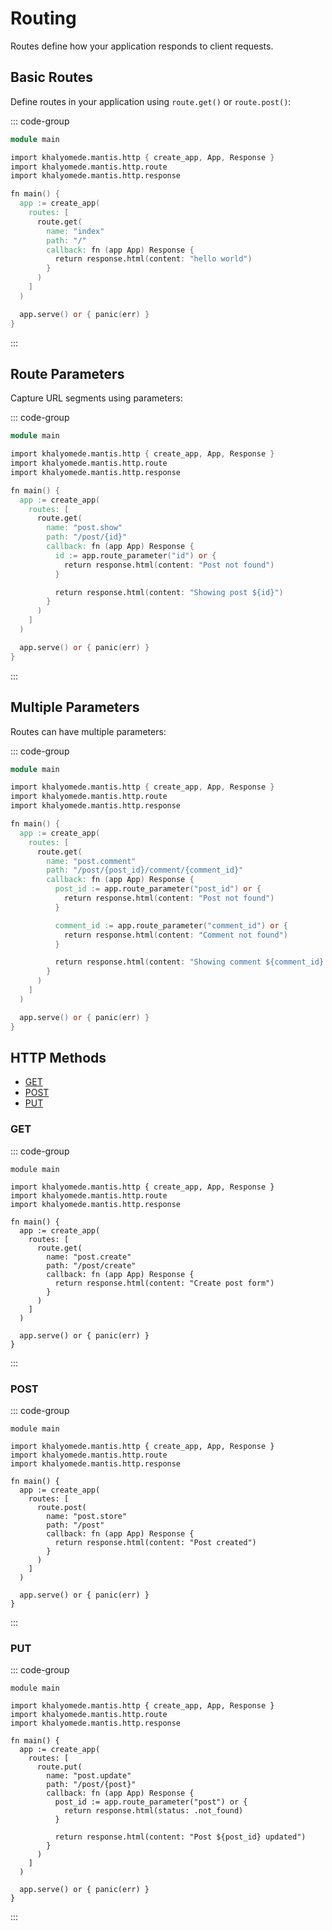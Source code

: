# Routing

Routes define how your application responds to client requests.

## Basic Routes

Define routes in your application using `route.get()` or `route.post()`:

::: code-group

```v [main.v]
module main

import khalyomede.mantis.http { create_app, App, Response }
import khalyomede.mantis.http.route
import khalyomede.mantis.http.response

fn main() {
  app := create_app(
    routes: [
      route.get(
        name: "index"
        path: "/"
        callback: fn (app App) Response {
          return response.html(content: "hello world")
        }
      )
    ]
  )

  app.serve() or { panic(err) }
}
```

:::

## Route Parameters

Capture URL segments using parameters:

::: code-group

```v [main.v]
module main

import khalyomede.mantis.http { create_app, App, Response }
import khalyomede.mantis.http.route
import khalyomede.mantis.http.response

fn main() {
  app := create_app(
    routes: [
      route.get(
        name: "post.show"
        path: "/post/{id}"
        callback: fn (app App) Response {
          id := app.route_parameter("id") or {
            return response.html(content: "Post not found")
          }

          return response.html(content: "Showing post ${id}")
        }
      )
    ]
  )

  app.serve() or { panic(err) }
}
```

:::

## Multiple Parameters

Routes can have multiple parameters:

::: code-group

```v [main.v]
module main

import khalyomede.mantis.http { create_app, App, Response }
import khalyomede.mantis.http.route
import khalyomede.mantis.http.response

fn main() {
  app := create_app(
    routes: [
      route.get(
        name: "post.comment"
        path: "/post/{post_id}/comment/{comment_id}"
        callback: fn (app App) Response {
          post_id := app.route_parameter("post_id") or {
            return response.html(content: "Post not found")
          }

          comment_id := app.route_parameter("comment_id") or {
            return response.html(content: "Comment not found")
          }

          return response.html(content: "Showing comment ${comment_id} on post ${post_id}")
        }
      )
    ]
  )

  app.serve() or { panic(err) }
}
```

## HTTP Methods

- [GET](#get)
- [POST](#post)
- [PUT](#put)

### GET

::: code-group

```v{10} [main.v]
module main

import khalyomede.mantis.http { create_app, App, Response }
import khalyomede.mantis.http.route
import khalyomede.mantis.http.response

fn main() {
  app := create_app(
    routes: [
      route.get(
        name: "post.create"
        path: "/post/create"
        callback: fn (app App) Response {
          return response.html(content: "Create post form")
        }
      )
    ]
  )

  app.serve() or { panic(err) }
}
```

:::

### POST

::: code-group

```v{10} [main.v]
module main

import khalyomede.mantis.http { create_app, App, Response }
import khalyomede.mantis.http.route
import khalyomede.mantis.http.response

fn main() {
  app := create_app(
    routes: [
      route.post(
        name: "post.store"
        path: "/post"
        callback: fn (app App) Response {
          return response.html(content: "Post created")
        }
      )
    ]
  )

  app.serve() or { panic(err) }
}
```

:::

### PUT

::: code-group

```v{10} [main.v]
module main

import khalyomede.mantis.http { create_app, App, Response }
import khalyomede.mantis.http.route
import khalyomede.mantis.http.response

fn main() {
  app := create_app(
    routes: [
      route.put(
        name: "post.update"
        path: "/post/{post}"
        callback: fn (app App) Response {
          post_id := app.route_parameter("post") or {
            return response.html(status: .not_found)
          }

          return response.html(content: "Post ${post_id} updated")
        }
      )
    ]
  )

  app.serve() or { panic(err) }
}
```

:::
